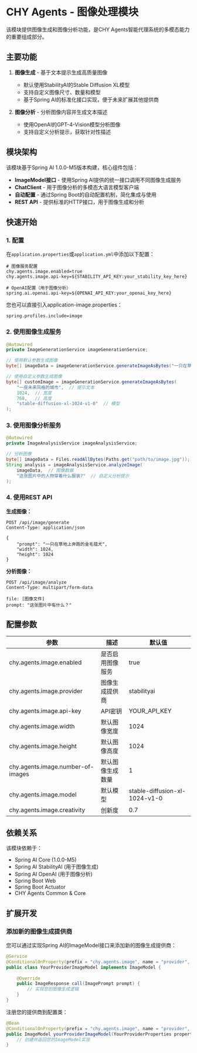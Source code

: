 # CHY Agents - 图像处理模块

该模块提供图像生成和图像分析功能，是CHY Agents智能代理系统的多模态能力的重要组成部分。

## 主要功能

1. **图像生成** - 基于文本提示生成高质量图像
   - 默认使用StabilityAI的Stable Diffusion XL模型
   - 支持自定义图像尺寸、数量和模型
   - 基于Spring AI的标准化接口实现，便于未来扩展其他提供商

2. **图像分析** - 分析图像内容并生成文本描述
   - 使用OpenAI的GPT-4-Vision模型分析图像
   - 支持自定义分析提示，获取针对性描述

## 模块架构

该模块基于Spring AI 1.0.0-M5版本构建，核心组件包括：

- **ImageModel接口** - 使用Spring AI提供的统一接口调用不同图像生成服务
- **ChatClient** - 用于图像分析的多模态大语言模型客户端
- **自动配置** - 通过Spring Boot的自动配置机制，简化集成与使用
- **REST API** - 提供标准的HTTP接口，用于图像生成和分析

## 快速开始

### 1. 配置

在`application.properties`或`application.yml`中添加以下配置：

```properties
# 图像服务配置
chy.agents.image.enabled=true
chy.agents.image.api-key=${STABILITY_API_KEY:your_stability_key_here}

# OpenAI配置（用于图像分析）
spring.ai.openai.api-key=${OPENAI_API_KEY:your_openai_key_here}
```

您也可以直接引入application-image.properties：

```properties
spring.profiles.include=image
```

### 2. 使用图像生成服务

```java
@Autowired
private ImageGenerationService imageGenerationService;

// 使用默认参数生成图像
byte[] imageData = imageGenerationService.generateImageAsBytes("一只在草地上奔跑的金毛猎犬");

// 使用自定义参数生成图像
byte[] customImage = imageGenerationService.generateImageAsBytes(
    "一座未来风格的城市",  // 提示文本
    1024,  // 宽度
    768,   // 高度
    "stable-diffusion-xl-1024-v1-0"  // 模型
);
```

### 3. 使用图像分析服务

```java
@Autowired
private ImageAnalysisService imageAnalysisService;

// 分析图像
byte[] imageData = Files.readAllBytes(Paths.get("path/to/image.jpg"));
String analysis = imageAnalysisService.analyzeImage(
    imageData,  // 图像数据
    "这张图片中的人物穿着什么服装?"  // 自定义分析提示
);
```

### 4. 使用REST API

**生成图像：**

```http
POST /api/image/generate
Content-Type: application/json

{
    "prompt": "一只在草地上奔跑的金毛猎犬",
    "width": 1024,
    "height": 1024
}
```

**分析图像：**

```http
POST /api/image/analyze
Content-Type: multipart/form-data

file: [图像文件]
prompt: "这张图片中有什么？"
```

## 配置参数

| 参数 | 描述 | 默认值 |
|------|------|--------|
| chy.agents.image.enabled | 是否启用图像服务 | true |
| chy.agents.image.provider | 图像生成提供商 | stabilityai |
| chy.agents.image.api-key | API密钥 | YOUR_API_KEY |
| chy.agents.image.width | 默认图像宽度 | 1024 |
| chy.agents.image.height | 默认图像高度 | 1024 |
| chy.agents.image.number-of-images | 默认图像生成数量 | 1 |
| chy.agents.image.model | 默认模型 | stable-diffusion-xl-1024-v1-0 |
| chy.agents.image.creativity | 创新度 | 0.7 |

## 依赖关系

该模块依赖于：
- Spring AI Core (1.0.0-M5)
- Spring AI StabilityAI (用于图像生成)
- Spring AI OpenAI (用于图像分析)
- Spring Boot Web
- Spring Boot Actuator
- CHY Agents Common & Core

## 扩展开发

### 添加新的图像生成提供商

您可以通过实现Spring AI的ImageModel接口来添加新的图像生成提供商：

```java
@Service
@ConditionalOnProperty(prefix = "chy.agents.image", name = "provider", havingValue = "your-provider")
public class YourProviderImageModel implements ImageModel {
    
    @Override
    public ImageResponse call(ImagePrompt prompt) {
        // 实现您的图像生成逻辑
    }
}
```

注册您的提供商到配置类：

```java
@Bean
@ConditionalOnProperty(prefix = "chy.agents.image", name = "provider", havingValue = "your-provider")
public ImageModel yourProviderImageModel(YourProviderProperties properties) {
    // 创建并返回您的ImageModel实现
}
``` 
